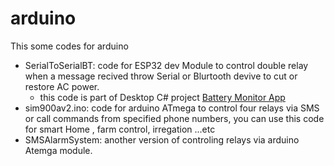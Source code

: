 # arduino

This some codes for arduino
* SerialToSerialBT: code for ESP32 dev Module to control double relay when a message recived throw Serial or Blurtooth devive to cut or restore AC power.
  * this code is part of Desktop C# project [Battery Monitor App](https://github.com/djennadhamza/BatteryMonitorApp)
* sim900av2.ino: code for arduino ATmega to control four relays via SMS or call commands from specified phone numbers, you can use this code for smart Home , farm control, irregation ...etc
* SMSAlarmSystem: another version of controling relays via arduino Atemga module.